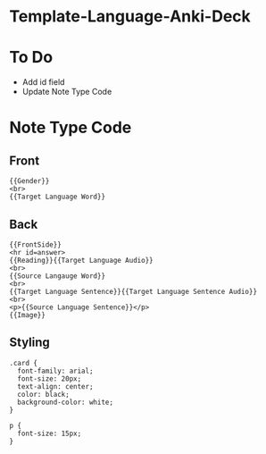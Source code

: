 # Template-Language-Anki-Deck

# To Do
- Add id field
- Update Note Type Code

# Note Type Code
## Front
```
{{Gender}}
<br>
{{Target Language Word}}
```
## Back
```
{{FrontSide}}
<hr id=answer>
{{Reading}}{{Target Language Audio}}
<br>
{{Source Langauge Word}}
<br>
{{Target Language Sentence}}{{Target Language Sentence Audio}}
<br>
<p>{{Source Language Sentence}}</p>
{{Image}}
```
## Styling
```
.card {
  font-family: arial;
  font-size: 20px;
  text-align: center;
  color: black;
  background-color: white;
}

p {
  font-size: 15px;
}
```
